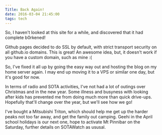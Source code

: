 ```yaml
---
Title: Back Again!
date: 2016-03-04 21:45:00
tags: tech
---
```


So, I haven't looked at this site for a while, and discovered that it had complete b0rkened!

Github pages decided to do SSL by default, with strict transport security on all github.io domains.  This is great! An awesome idea, but, it doesn't work if you have a custom domain, such as mine :(

So, I've fixed it all up by going the easy way out and hosting the blog on my home server again. I may end up moving it to a VPS or similar one day, but it's good for now.

In terms of radio and SOTA activities, I've not had a lot of outings over Christmas and in the new year. Some illness and busyness with looking after kids has prevented me from doing much more than quick drive-ups. Hopefully that'll change over the year, but we'll see how we go!

I've bought a Mitsubishi Triton, which should help me get up the harder peaks not too far away, and get the family out camping. Geehi in the April school holidays is our next one, hope to activate Mt Pinnibar on the Saturday, further details on SOTAWatch as ususal.

